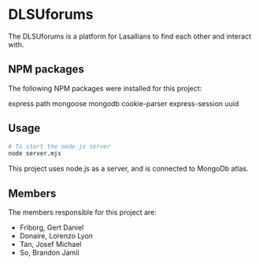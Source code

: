 # DLSUforums

The DLSUforums is a platform for Lasallians to find each other and interact with. 

## NPM packages
The following NPM packages were installed for this project:

express
path
mongoose
mongodb
cookie-parser
express-session
uuid

## Usage

```python
# To start the node.js server
node server.mjs
```
This project uses node.js as a server, and is connected to MongoDb atlas.

## Members

The members responsible for this project are:
- Friborg, Gert Daniel
- Donaire, Lorenzo Lyon
- Tan, Josef Michael
- So, Brandon Jamil
